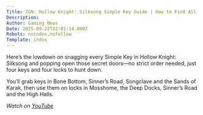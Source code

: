 ```yaml
---
Title: IGN: Hollow Knight: Silksong Simple Key Guide | How to Find All Simple Keys and Their Locks
Description: 
Author: Gaming News
Date: 2025-09-22T22:01:14.000Z
Robots: noindex,nofollow
Template: index
---
```

<p>Here’s the lowdown on snagging every Simple Key in Hollow Knight: Silksong and popping open those secret doors—no strict order needed, just four keys and four locks to hunt down.</p>

<p>You’ll grab keys in Bone Bottom, Sinner’s Road, Songclave and the Sands of Karak, then use them on locks in Mosshome, the Deep Docks, Sinner’s Road and the High Halls.</p>

<p><em>Watch on <a href="https://www.youtube.com/watch?v=ETq90dpmYKE" rel="noopener noreferrer">YouTube</a></em></p>


